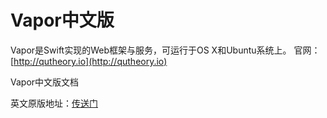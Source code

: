 # Vapor中文版

Vapor是Swift实现的Web框架与服务，可运行于OS X和Ubuntu系统上。
官网：[http://qutheory.io](http://qutheory.io)







Vapor中文版文档    

英文原版地址：[传送门](https://vapor.readme.io/)